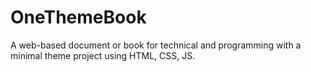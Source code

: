 # OneThemeBook
A web-based document or book for technical and programming with a minimal theme project using HTML, CSS, JS.
